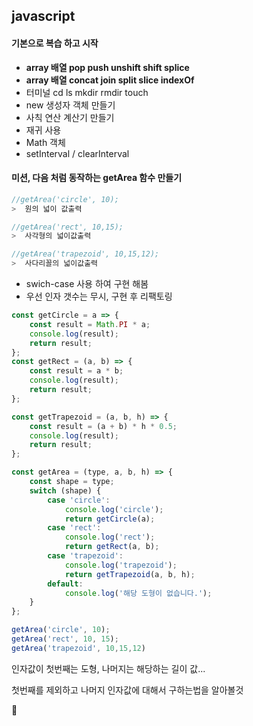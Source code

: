 ## javascript

#### 기본으로 복습 하고 시작

-   **array 배열 pop push unshift shift splice**
-   **array 배열 concat join split slice indexOf**
-   터미널 cd ls mkdir rmdir touch
-   new 생성자 객체 만들기
-   사칙 연산 계산기 만들기
-   재귀 사용
-   Math 객체 
-   setInterval / clearInterval

#### 

#### 미션, 다음 처럼 동작하는 getArea 함수 만들기

```javascript
//getArea('circle', 10);
>  원의 넓이 값출력

//getArea('rect', 10,15);
>  사각형의 넓이값출력

//getArea('trapezoid', 10,15,12);
>  사다리꼴의 넓이값출력
```

- swich-case 사용 하여 구현 해봄
- 우선 인자 갯수는 무시, 구현 후 리팩토링

```javascript
const getCircle = a => {
    const result = Math.PI * a;
    console.log(result);
    return result;
};
const getRect = (a, b) => {
    const result = a * b;
    console.log(result);
    return result;
};

const getTrapezoid = (a, b, h) => {
    const result = (a + b) * h * 0.5;
    console.log(result);
    return result;
};

const getArea = (type, a, b, h) => {
    const shape = type;
    switch (shape) {
        case 'circle':
            console.log('circle');
            return getCircle(a);
        case 'rect':
            console.log('rect');
            return getRect(a, b);
        case 'trapezoid':
            console.log('trapezoid');
            return getTrapezoid(a, b, h);
        default:
            console.log('해당 도형이 없습니다.');
    }
};

getArea('circle', 10);
getArea('rect', 10, 15);
getArea('trapezoid', 10,15,12)

```

인자값이 첫번째는 도형, 나머지는 해당하는 길이 값...

첫번째를 제외하고 나머지 인자값에 대해서 구하는법을 알아볼것

